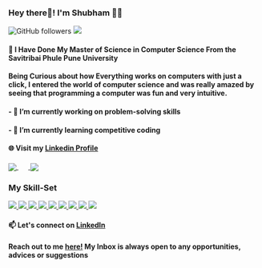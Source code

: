 ### Hey there👋! I'm Shubham 👋🏾   

![GitHub followers](https://img.shields.io/github/followers/ShubhVadke?label=Follow&style=social)
![](https://komarev.com/ghpvc/?username=your-github-ShubhVadke&color=blueviolet)


#### 🌱 I Have Done My Master of Science in Computer Science From the Savitribai Phule Pune University
#### Being Curious about how Everything works on computers with just a click, I entered the world of computer science and was really amazed by seeing that programming a computer was fun and very intuitive.
#### - 🔭 I’m currently working on problem-solving skills
#### - 🌱 I’m currently learning competitive coding

#### 🌐 Visit my [Linkedin Profile](https://www.linkedin.com/in/shubhamvadke/)

<!--<img align = "left" src="https://raw.githubusercontent.com/SujeetJawale/SujeetJawale/master/gif1.gif"  width="200" height="185" alt="Hello!">        -->
<!--![Sujeet's github stats](https://github-readme-stats.vercel.app/api?username=SujeetJawale&show_icons=true&theme=cobalt&count_private=true)-->
<!--![Top Languagess](https://github-readme-stats.vercel.app/api/top-langs/?username=SujeetJawale&theme=cobalt&langs_count=8&layout=compact)-->

<a href="https://github.com/ShubhVadke">
  <img align="center" src="https://github-readme-stats?username=ShubhVadke&theme=cobalt&langs_count=8&layout=compact" />
</a>
&nbsp;&nbsp;&nbsp;&nbsp;&nbsp;<a href="https://github.com/ShubhVadke">
  <img align="center" src="https://github-readme-stats?username=ShubhVadke&show_icons=true&theme=cobalt&count_private=true" />
</a>



### My Skill-Set
<a href="https://github.com/ShubhVadke">
<img src="https://img.shields.io/badge/java-%23ED8B00.svg?&style=for-the-badge&logo=java&logoColor=white"/>
</a>
<a href="https://github.com/ShubhVadke">
<img src="https://img.shields.io/badge/springboot-%23ED8B00.svg?&style=for-the-badge&logo=java&logoColor=white"/>
</a>
<a href="https://github.com/ShubhVadke">
<img src="https://img.shields.io/badge/html5%20-%23E34F26.svg?&style=for-the-badge&logo=html5&logoColor=white"/>
</a>
<a href="https://github.com/ShubhVadke">
<img src="https://img.shields.io/badge/css3%20-%231572B6.svg?&style=for-the-badge&logo=css3&logoColor=white"/>
</a>
<a href="https://github.com/ShubhVadke">
<img src="https://img.shields.io/badge/javascript%20-%23323330.svg?&style=for-the-badge&logo=javascript&logoColor=%23F7DF1E"/>
</a>
<a href="https://github.com/ShubhVadke">
<img src="https://img.shields.io/badge/git%20-%23F05033.svg?&style=for-the-badge&logo=git&logoColor=white"/>
</a>
<a href="https://github.com/ShubhVadke">
<img src="https://img.shields.io/badge/github%20-%23121011.svg?&style=for-the-badge&logo=github&logoColor=white"/>
</a>
<a href="https://github.com/ShubhVadke">
<img src="https://img.shields.io/badge/mysql-%2300f.svg?&style=for-the-badge&logo=mysql&logoColor=white"/>
</a>
<a href="https://github.com/ShubhVadke">
<img src ="https://img.shields.io/badge/sqlite-%3121011.svg?&style=for-the-badge&logo=sqlite&logoColor=white"/>
</a>


#### 📫 Let's connect on [LinkedIn](https://www.linkedin.com/in/shubhamvadke/)
#### Reach out to me [here!](mailto:shubhvadke@gmail.com?subject=[GitHub]%20Source%20Han%20Sans) My Inbox is always open to any opportunities, advices or suggestions
